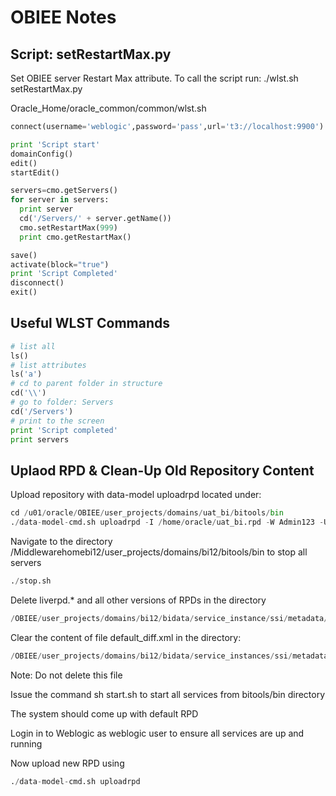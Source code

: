 # OBIEE Notes

## Script: setRestartMax.py
Set OBIEE server Restart Max attribute. To call the script run: ./wlst.sh setRestartMax.py

Oracle_Home/oracle_common/common/wlst.sh

```python
connect(username='weblogic',password='pass',url='t3://localhost:9900')

print 'Script start'
domainConfig()
edit()
startEdit()

servers=cmo.getServers()
for server in servers:
  print server
  cd('/Servers/' + server.getName())
  cmo.setRestartMax(999)
  print cmo.getRestartMax()

save()
activate(block="true")
print 'Script Completed'
disconnect()
exit()
```
## Useful WLST Commands

```python
# list all
ls()
# list attributes
ls('a')
# cd to parent folder in structure
cd('\\')
# go to folder: Servers
cd('/Servers')
# print to the screen
print 'Script completed'
print servers
```

## Uplaod RPD & Clean-Up Old Repository Content

Upload repository with data-model uploadrpd located under:

```Python
cd /u01/oracle/OBIEE/user_projects/domains/uat_bi/bitools/bin
./data-model-cmd.sh uploadrpd -I /home/oracle/uat_bi.rpd -W Admin123 -U weblogic -P pass -SI uat_instance
```

Navigate to the directory /Middlewarehomebi12/user_projects/domains/bi12/bitools/bin to stop all servers

```Python
./stop.sh 
```
Delete liverpd.* and all other versions of RPDs in the directory 

```Python
/OBIEE/user_projects/domains/bi12/bidata/service_instance/ssi/metadata/datamodel/customizations          
```

Clear the content of file default_diff.xml in the directory:
```Python
/OBIEE/user_projects/domains/bi12/bidata/service_instances/ssi/metadata/datamodel/customizations/default
```

Note: Do not delete this file

Issue the command sh start.sh to start all services from bitools/bin directory

The system should come up with default RPD

Login in to Weblogic as weblogic user to ensure all services are up and running

Now upload new RPD using

```Python
./data-model-cmd.sh uploadrpd
```
